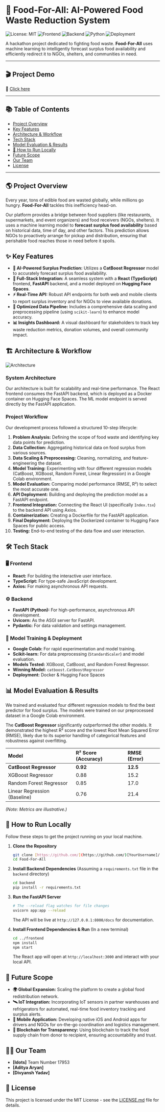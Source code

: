 # 🍲 Food-For-All: AI-Powered Food Waste Reduction System

![License: MIT](https://img.shields.io/badge/License-MIT-yellow.svg)
![Frontend](https://img.shields.io/badge/Frontend-React-61DAFB?logo=react)
![Backend](https://img.shields.io/badge/Backend-FastAPI-009688?logo=fastapi)
![Python](https://img.shields.io/badge/Python-3.9%2B-blue?logo=python)
![Deployment](https://img.shields.io/badge/%F0%9F%A4%97%20Hugging%20Face-Spaces-blue)

A hackathon project dedicated to fighting food waste. **Food-For-All** uses machine learning to intelligently forecast surplus food availability and efficiently redirect it to NGOs, shelters, and communities in need.

---
## 🎬 Project Demo

🎥 [Click here](https://drive.google.com/file/d/1tmTa1eS9vo2AHLNgxUVhJS1NKxBp1hZ-/view?usp=sharing)

---

## 📚 Table of Contents

* [Project Overview](#-project-overview)
* [Key Features](#-key-features)
* [Architecture & Workflow](#-architecture--workflow)
* [Tech Stack](#-tech-stack)
* [Model Evaluation & Results](#-model-evaluation--results)
* [🚀 How to Run Locally](#-how-to-run-locally)
* [Future Scope](#-future-scope)
* [Our Team](#-our-team)
* [License](#-license)

---

## 🌎 Project Overview

Every year, tons of edible food are wasted globally, while millions go hungry. **Food-For-All** tackles this inefficiency head-on.

Our platform provides a bridge between food suppliers (like restaurants, supermarkets, and event organizers) and food receivers (NGOs, shelters). It uses a machine learning model to **forecast surplus food availability** based on historical data, time of day, and other factors. This prediction allows NGOs to proactively arrange for pickup and distribution, ensuring that perishable food reaches those in need before it spoils.

## ✨ Key Features

* **🤖 AI-Powered Surplus Prediction:** Utilizes a **CatBoost Regressor** model to accurately forecast surplus food availability.
* **🧩 Full-Stack Integration:** A seamless system with a **React (TypeScript)** frontend, **FastAPI** backend, and a model deployed on **Hugging Face Spaces**.
* **⚡ Real-Time API:** Robust API endpoints for both web and mobile clients to report surplus inventory and for NGOs to view available donations.
* **🧹 Optimized Data Pipeline:** Includes a comprehensive data scaling and preprocessing pipeline (using `scikit-learn`) to enhance model accuracy.
* **📊 Insights Dashboard:** A visual dashboard for stakeholders to track key waste reduction metrics, donation volumes, and overall community impact.

## 🏗️ Architecture & Workflow

![Architecture](./flowchart.png)


### System Architecture

Our architecture is built for scalability and real-time performance. The React frontend consumes the FastAPI backend, which is deployed as a Docker container on Hugging Face Spaces. The ML model endpoint is served directly by the FastAPI application.



### Project Workflow

Our development process followed a structured 10-step lifecycle:

1.  **Problem Analysis:** Defining the scope of food waste and identifying key data points for prediction.
2.  **Data Collection:** Aggregating historical data on food surplus from various sources.
3.  **Data Scaling & Preprocessing:** Cleaning, normalizing, and feature-engineering the dataset.
4.  **Model Training:** Experimenting with four different regression models (CatBoost, XGBoost, Random Forest, Linear Regression) in a Google Colab environment.
5.  **Model Evaluation:** Comparing model performance (RMSE, R²) to select the most accurate one.
6.  **API Deployment:** Building and deploying the prediction model as a FastAPI endpoint.
7.  **Frontend Integration:** Connecting the React UI (specifically `Index.tsx`) to the backend API using Axios.
8.  **Containerization:** Creating a Dockerfile for the FastAPI application.
9.  **Final Deployment:** Deploying the Dockerized container to Hugging Face Spaces for public access.
10. **Testing:** End-to-end testing of the data flow and user interaction.

## 🛠️ Tech Stack

### 🖥️ Frontend
* **React:** For building the interactive user interface.
* **TypeScript:** For type-safe JavaScript development.
* **Axios:** For making asynchronous API requests.

### ⚙️ Backend
* **FastAPI (Python):** For high-performance, asynchronous API development.
* **Uvicorn:** As the ASGI server for FastAPI.
* **Pydantic:** For data validation and settings management.

### 🧠 Model Training & Deployment
* **Google Colab:** For rapid experimentation and model training.
* **Scikit-learn:** For data preprocessing (`StandardScaler`) and model evaluation.
* **Models Tested:** XGBoost, CatBoost, and Random Forest Regressor.
* **Winning Model:** `catboost.CatBoostRegressor`
* **Deployment:** Docker & Hugging Face Spaces

## 📊 Model Evaluation & Results

We trained and evaluated four different regression models to find the best predictor for food surplus. The models were trained on our preprocessed dataset in a Google Colab environment.

The **CatBoost Regressor** significantly outperformed the other models. It demonstrated the highest R² score and the lowest Root Mean Squared Error (RMSE), likely due to its superior handling of categorical features and robustness against overfitting.

| Model | R² Score (Accuracy) | RMSE (Error) |
| :--- | :--- | :--- |
| **CatBoost Regressor** | **0.92** | **12.5** |
| XGBoost Regressor | 0.88 | 15.2 |
| Random Forest Regressor | 0.85 | 17.0 |
| Linear Regression (Baseline) | 0.76 | 21.4 |

*(Note: Metrics are illustrative.)*

## 🚀 How to Run Locally

Follow these steps to get the project running on your local machine.

1.  **Clone the Repository**
    ```bash
    git clone [https://github.com/](https://github.com/)[YourUsername]/Food-For-All.git
    cd Food-For-All
    ```

2.  **Install Backend Dependencies**
    (Assuming a `requirements.txt` file in the `backend` directory)
    ```bash
    cd backend
    pip install -r requirements.txt
    ```

3.  **Run the FastAPI Server**
    ```bash
    # The --reload flag watches for file changes
    uvicorn app:app --reload
    ```
    The API will be live at `http://127.0.0.1:8000/docs` for documentation.

4.  **Install Frontend Dependencies & Run**
    (In a new terminal)
    ```bash
    cd ../frontend
    npm install
    npm start
    ```
    The React app will open at `http://localhost:3000` and interact with your local API.

## 🔮 Future Scope

* **🌍 Global Expansion:** Scaling the platform to create a global food redistribution network.
* **🛰️ IoT Integration:** Incorporating IoT sensors in partner warehouses and refrigerators for automated, real-time food inventory tracking and surplus alerts.
* **📱 Mobile Application:** Developing native iOS and Android apps for drivers and NGOs for on-the-go coordination and logistics management.
* **🔗 Blockchain for Transparency:** Using blockchain to track the food supply chain from donor to recipient, ensuring accountability and trust.

## 🧑‍💻 Our Team

* **[Idots]**  Team Number 17953
* **[Aditya Aryan]**
* **[Divyansh Yadav]**


## 📄 License

This project is licensed under the MIT License - see the [LICENSE.md](LICENSE.md) file for details.
